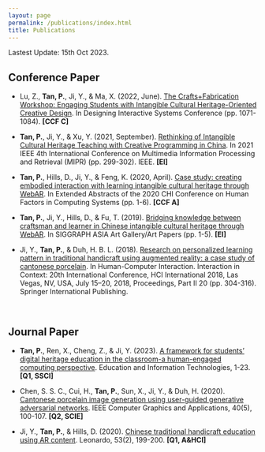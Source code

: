 ```yaml
---
layout: page
permalink: /publications/index.html
title: Publications
---
```


Lastest Update: 15th Oct 2023.

## Conference Paper

- Lu, Z., **Tan, P.**, Ji, Y., & Ma, X. (2022, June). [The Crafts+Fabrication Workshop: Engaging Students with Intangible Cultural Heritage-Oriented Creative Design](https://dl.acm.org/doi/abs/10.1145/3532106.3533525). In Designing Interactive Systems Conference (pp. 1071-1084). **[CCF C]**

- **Tan, P.**, Ji, Y., & Xu, Y. (2021, September). [Rethinking of Intangible Cultural Heritage Teaching with Creative Programming in China](https://ieeexplore.ieee.org/document/9565529). In 2021 IEEE 4th International Conference on Multimedia Information Processing and Retrieval (MIPR) (pp. 299-302). IEEE. **[EI]**

- **Tan, P.**, Hills, D., Ji, Y., & Feng, K. (2020, April). [Case study: creating embodied interaction with learning intangible cultural heritage through WebAR](https://dl.acm.org/doi/10.1145/3334480.3375199). In Extended Abstracts of the 2020 CHI Conference on Human Factors in Computing Systems (pp. 1-6). **[CCF A]**

- **Tan, P.**, Ji, Y., Hills, D., & Fu, T. (2019). [Bridging knowledge between craftsman and learner in Chinese intangible cultural heritage through WebAR](https://dl.acm.org/doi/10.1145/3354918.3361900). In SIGGRAPH ASIA Art Gallery/Art Papers (pp. 1-5). **[EI]**

- Ji, Y., **Tan, P.**, & Duh, H. B. L. (2018). [Research on personalized learning pattern in traditional handicraft using augmented reality: a case study of cantonese porcelain](https://dl.acm.org/doi/abs/10.1007/978-3-319-91244-8_25). In Human-Computer Interaction. Interaction in Context: 20th International Conference, HCI International 2018, Las Vegas, NV, USA, July 15–20, 2018, Proceedings, Part II 20 (pp. 304-316). Springer International Publishing.

  <br>

## Journal Paper

- **Tan, P.**, Ren, X., Cheng, Z., & Ji, Y. (2023). [A framework for students’ digital heritage education in the classroom-a human-engaged computing perspective](https://link.springer.com/article/10.1007/s10639-023-12199-1). Education and Information Technologies, 1-23. **[Q1, SSCI]**

- Chen, S. S. C., Cui, H., **Tan, P.**, Sun, X., Ji, Y., & Duh, H. (2020). [Cantonese porcelain image generation using user-guided generative adversarial networks](https://ieeexplore.ieee.org/document/9175078). IEEE Computer Graphics and Applications, 40(5), 100-107. **[Q2, SCIE]**

- Ji, Y., **Tan, P.**, & Hills, D. (2020). [Chinese traditional handicraft education using AR content](https://direct.mit.edu/leon/article-abstract/53/2/199/46746/Chinese-Traditional-Handicraft-Education-Using-AR?redirectedFrom=fulltext). Leonardo, 53(2), 199-200. **[Q1, A&HCI]**



  <br>
